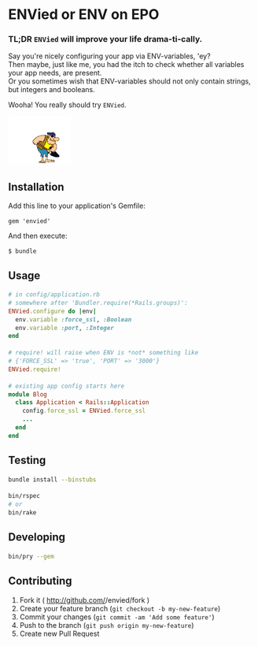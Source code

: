 # ENVied or ENV on EPO

### TL;DR `ENVied` will improve your life drama-ti-cally.

Say you're nicely configuring your app via ENV-variables, 'ey?  
Then maybe, just like me, you had the itch to check whether all variables your app needs, are present.  
Or you sometimes wish that ENV-variables should not only contain strings, but integers and booleans.

Wooha! You really should try `ENVied`.

![](underconstruction.gif)

## Installation

Add this line to your application's Gemfile:

    gem 'envied'

And then execute:

    $ bundle

## Usage

```ruby
# in config/application.rb
# somewhere after 'Bundler.require(*Rails.groups)':
ENVied.configure do |env|
  env.variable :force_ssl, :Boolean
  env.variable :port, :Integer
end

# require! will raise when ENV is *not* something like
# {'FORCE_SSL' => 'true', 'PORT' => '3000'}
ENVied.require!

# existing app config starts here
module Blog
  class Application < Rails::Application
    config.force_ssl = ENVied.force_ssl
    ...
  end
end
```

## Testing

```bash
bundle install --binstubs

bin/rspec
# or
bin/rake
```

## Developing

```bash
bin/pry --gem
```


## Contributing

1. Fork it ( http://github.com/<my-github-username>/envied/fork )
2. Create your feature branch (`git checkout -b my-new-feature`)
3. Commit your changes (`git commit -am 'Add some feature'`)
4. Push to the branch (`git push origin my-new-feature`)
5. Create new Pull Request
